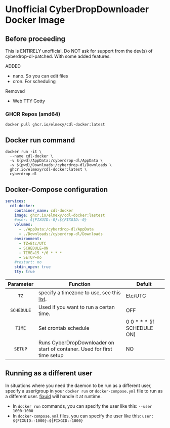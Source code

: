 
# Unofficial CyberDropDownloader Docker Image

## Before proceeding
This is ENTIRELY unofficial. Do NOT ask for support from the dev(s) of cyberdrop-dl-patched. With some added features. 
  
  ADDED
   - nano. So you can edit files
   - cron. For scheduling

 Removed
  - Web TTY Gotty

### GHCR Repos (amd64)
```
docker pull ghcr.io/elmexy/cdl-docker:latest
```


## Docker run command

```
docker run -it \
  --name cdl-docker \
  -v $(pwd)/AppData:/cyberdrop-dl/AppData \
  -v $(pwd)/Downloads:/cyberdrop-dl/Downloads \
  ghcr.io/elmexy/cdl-docker:latest \
  cyberdrop-dl
```

## Docker-Compose configuration

```yaml
services:
  cdl-docker:
    container_name: cdl-docker
    image: ghcr.io/elmexy/cdl-docker:lastest
    #user: ${FIXUID:-0}:${FIXGID:-0}
    volumes:
      - ./AppData:/cyberdrop-dl/AppData
      - ./Downloads:/cyberdrop-dl/Downloads
    environment:
      - TZ=Etc/UTC
      - SCHEDULE=ON
      - TIME=15 */6 * * *
      - SETUP=no
    #restart: no
    stdin_open: true
    tty: true
```
| Parameter | Function | Defult |
| :----: | --- | ---- |
| `TZ` | specify a timezone to use, see this [list](https://en.wikipedia.org/wiki/List_of_tz_database_time_zones#List). | Etc/UTC |
| `SCHEDULE` | Used if you want to run a certan time. | OFF |
| `TIME` | Set crontab schedule | 0 0 * * * (if SCHEDULE ON) |
| `SETUP` | Runs CyberDropDownloader on start of contaner. Used for first time setup | NO |




## Running as a different user

In situations where you need the daemon to be run as a different user, specify a user/group in your `docker run` or `docker-compose.yml` file to run as a different user. [fixuid](https://github.com/boxboat/fixuid) will handle it at runtime.

- In `docker run` commands, you can specify the user like this: `--user 1000:1000`
- In `docker-compose.yml` files, you can specify the user like this: `user: ${FIXUID:-1000}:${FIXGID:-1000}`
